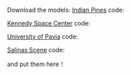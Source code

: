 Download the models:
[Indian Pines]() code:

[Kennedy Space Center]() code:

[University of Pavia]() code:

[Salinas Scene]() code:

and put them here！
